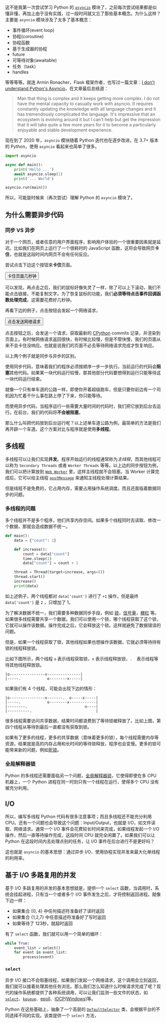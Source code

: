 这不是我第一次尝试学习 Python 的 [`asyncio`](https://docs.python.org/3/library/asyncio.html) 模块了，之前每次尝试结果都是似懂非懂，再加上由于没有实践，过一段时间就又忘了那些基本概念。为什么这样？主要是 `asyncio` 模块涉及了太多了基本概念：

- 事件循环(event loop)
- 协程(coroutine)
- 协程函数
- 基于生成器的协程
- future
- 可等待对象(awaitable)
- 任务（task）
- handles

等等等等。就连 Armin Ronacher，Flask 框架作者，也写过一篇文章：[I don't understand Python's Asyncio](https://lucumr.pocoo.org/2016/10/30/i-dont-understand-asyncio/)，在文章最后总结道：

> Man that thing is complex and it keeps getting more complex. I do not have the mental capacity to casually work with asyncio. It requires constantly updating the knowledge with all language changes and it has tremendously complicated the language. It's impressive that an ecosystem is evolving around it but I can't help but get the impression that it will take quite a few more years for it to become a particularly enjoyable and stable development experience.

现在到了 2020 年，`asyncio` 模块随着 Python 迭代也在逐步改进。在 3.7+ 版本的 Python，使用 `asyncio` 看起来也简单了很多。

```py
import asyncio

async def main():
    print('Hello ...')
    await asyncio.sleep(1)
    print('... World')

asyncio.run(main())
```

所以，可能是时候来（再次尝试）理解 Python 的 `asyncio` 模块了。

## 为什么需要异步代码

### 同步 VS 异步

对于一个网页，或者任意的用户界面程序，影响用户体验的一个很重要因素就是延迟。比如我们在网页上运行了一个很耗时的 JavaScript 函数，这将会导致网页**卡住**，也就是这段时间内网页不会有任何反应。

尝试点击下边这个按钮来**卡住**页面。

<button id="laggy-button"> 卡住页面几秒钟</button>

<script>
    function fib(n) {
        if (n === 1 || n === 2) {
            return n
        }
        return fib(n-1) + fib(n-2)
    }
    let laggy_button = document.getElementById('laggy-button')
    laggy_button.addEventListener('click', function(e) {
        fib(44)
    })
</script>

可以发现，再点击之后，我们的鼠标好像失灵了一样，除了可以上下滚动，我们不能点击链接，不能复制文字。为了恢复鼠标的功能，我们**必须等待点击事件回调函数处理完成**，这需要花费好几秒钟。

再看下边的例子，点击按钮会发起一个网络请求，

<button id="fetch-button">点击发送网络请求</button>
<ul id="cpython-commits">

</ul>

<script>
let fetch_button = document.getElementById('fetch-button')
let commits_block = document.getElementById('cpython-commits')
fetch_button.addEventListener('click', async () => {
    commits_block.innerHTML = 'Fetching commits...'
    let response = await fetch('https://api.github.com/repos/python/cpython/commits')
    let result = await response.json()
    commits_block.innerHTML = ''
    for (let commit of result.slice(0, 3)) {
        let li = document.createElement('li')
        li.textContent = `${commit.commit.committer.name}: ${commit.commit.message}`
        commits_block.appendChild(li)
    }
})
</script>

点击按钮之后，会发送一个请求，获取最新的 [CPython](https://github.com/python/cpython) commits 记录，并渲染到页面上。有时候网络请求返回很快，有时候比较慢，但是不管快慢，我们的页面从来不会卡住没响应。也就是说我们的页面不必去等待网络请求完成才恢复响应。

以上两个例子就是同步与异步的区别。

使用同步代码，意味着我们的程序必须按顺序一步一步执行。当前运行的代码会**阻塞**其他代码。如果某一块代码运行较慢，那其他部分代码要想得到运行只能等待这一块代码运行结束。

就像一个只有单车道的公路一样，即使你开着超级跑车，但是只要你前边有一个司机因为忙着干什么事在路上停了下来，你只能等待。

而使用异步代码，当程序运行一些需要大量时间的代码时，我们把它放到后台去运行。在前台，我们的代码将**不会被阻塞**。

那么什么叫把代码放到后台运行呢？以上述单车道公路为例，最简单的方法是我们再开辟一个车道。这个方案对比与程序就是使用**多线程**。

## 多线程

多线程可以让我们实现**并发**。程序开始运行的线程通常称为*主线程*，而其他线程可以称为 `Secondary Threads` 或者 `Worker Threads` 等等。以上边的同步按钮为例，我们可以把计算放到 [`Web Worker`](https://developer.mozilla.org/zh-CN/docs/Web/API/Web_Workers_API/Using_web_workers) 里，这样主线程就不会阻塞。当 Worker 计算完成后，它可以给主线程 [`postMessage`](https://developer.mozilla.org/zh-CN/docs/Web/API/Worker/postMessage) 来通知主线程处理计算结果。

但是线程不是免费的，它占用内存，需要占用操作系统调度。而且还面临着数据同步的问题。

### 多线程的问题

多个线程并不是多个程序，他们共享内存空间。如果多个线程同时去读取、修改一个数据，那就会造成数据不统一。

```py
def main():
    data = {"count": 1}

    def increase():
        count = data["count"]
        time.sleep(1)
        data["count"] = count + 1

    thread = Thread(target=increase, args=())
    thread.start()
    increase()
    print(data)
```

如上述例子，两个线程都对 `data['count']` 进行了 `+1` 操作，但是最终 `data['count']` 是 `2` ，只增加了 1。

为了解决数据不统一，我们需要多种数据同步手段，例如 [锁](https://docs.python.org/zh-cn/3/library/threading.html#lock-objects)，[信号量](https://docs.python.org/zh-cn/3/library/threading.html#semaphore-objects)，[栅栏](https://docs.python.org/zh-cn/3/library/threading.html#barrier-objects) 等。如果很多线程需要共享一个数据，我们可以使用一个锁，哪个线程获取了这个锁，它就可以操作该数据。操作完成之后，它会释放这个锁。这样就避免了数据错误的问题。

但是，如果一个线程获取了锁，其他线程如果也想操作该数据，它就必须等待持有锁的线程释放锁。

比如下图所示，两个线程 `o` 表示线程获取锁，`x` 表示线程释放锁，`.  `表示线程等待其他线程释放锁。

```
|o----------------x---------------|
|-----.            o--------x-----|
```

如果我们有 4 个线程，可能会出现下边的情形：

```
|o----------------x-------.  o-----x-----|
|-----.            o--------x------------|
|--------.                          o----|
|----------.                             |
```

很多线程需要访问共享数据，结果时间都浪费到了等待锁被释放了。比如上图，第四个线程从等待到最后一直都没有获取到锁。

如果有了更多的线程，更多的共享数据（意味着更多的锁），每个线程需要内存等资源，结果就是高的内存占用和长时间的等待锁释放，程序也会变慢。更多的锁可能带来新的问题，例如[死锁](https://zh.wikipedia.org/zh-cn/%E6%AD%BB%E9%94%81)。

### 全局解释器锁

Python 的多线程还需要面临另一个问题，[全局解释器锁](https://zh.wikipedia.org/wiki/%E5%85%A8%E5%B1%80%E8%A7%A3%E9%87%8A%E5%99%A8%E9%94%81)，它使得即使在多 CPU 机器上，一个 Python 进程在同一时刻只有一个线程在运行，使得多个 CPU 没有被充分利用。

## I/O

所以，编写多线程 Python 代码有很多注意事项；而且多线程还不能充分利用 CPU。还有一个问题也会导致这个问题：Input/Output，也就是 I/O，如文件读取、网络请求。通常一个 I/O 事件会花费较长时间来完成，如果线程发起一个 I/O 操作，然后一直等待操作完成，这段时间 CPU 就完全闲置了。如果我们可以让 Python 在这段时间内去处理点别的任务，让 I/O 事件在后台进行不是更好吗？

这也就是 `asyncio` 的基本思想：通过异步 I/O、使用协程实现并发来最大化单线程的利用率。

## 基于 I/O 多路复用的并发

基于 I/O 多路复用的并发的基本思想就是，提供一个 `select` 函数，当调用时，系统会挂起进程，只有当一个或者多个 I/O 事件发生之后，才将控制返回进程。就像下边一样：

- 如果集合 {0, 4} 中任何描述符准备好了读时返回
- 如果集合 {1,2,7} 中任意描述符准备好了写时返回
- 如果等待了 123秒，就超时返回

有了 `select` 函数，我们就可以用一个简单的循环：

```py
while True:
    event_list = select()
    for event in event_list:
        process(event)
```



### `select`

异步 I/O 接口不会阻塞线程，如果我们发起一个网络请求，这个调用会立刻返回，我们就可以接着处理其他任务浏览。那么我们怎么知道什么时候请求完成了呢？现代的操作系统都提供了各种系统调用，可以让我们监测一些文件的状态，如 [`select`](http://man7.org/linux/man-pages/man2/select.2.html)、[`kqueue`](https://www.freebsd.org/cgi/man.cgi?kqueue)、[epoll](https://zh.wikipedia.org/wiki/Epoll)、[IOCP(Windows)](https://docs.microsoft.com/zh-cn/windows/win32/fileio/i-o-completion-ports?redirectedfrom=MSDN)等。

Python 在这些基础上，抽象了一个高层的 [`DefaultSelector`](https://docs.python.org/zh-cn/3/library/selectors.html#selectors.DefaultSelector) 类，会根据平台的不同选择不同的实现。该类提供一个 `select` 方法，